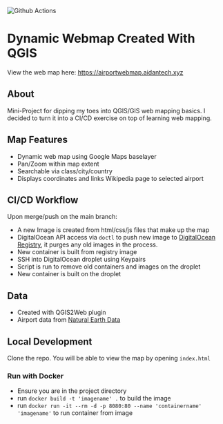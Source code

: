 ![Github Actions](https://github.com/h4wk590/global-airport-webmap/actions/workflows/build-and-deploy.yml/badge.svg)

# Dynamic Webmap Created With QGIS

View the web map here: https://airportwebmap.aidantech.xyz

## About

Mini-Project for dipping my toes into QGIS/GIS web mapping basics.
I decided to turn it into a CI/CD exercise on top of learning web mapping.

## Map Features

- Dynamic web map using Google Maps baselayer
- Pan/Zoom within map extent
- Searchable via class/city/country
- Displays coordinates and links Wikipedia page to selected airport

## CI/CD Workflow

Upon merge/push on the main branch:

- A new Image is created from html/css/js files that make up the map
- DigitalOcean API access via `doctl` to push new image to [DigitalOcean Registry](https://www.digitalocean.com/products/container-registry), it purges any old images in the process.
- New container is built from registry image 
- SSH into DigitalOcean droplet using Keypairs
- Script is run to remove old containers and images on the droplet
- New container is built on the droplet

## Data

- Created with QGIS2Web plugin
- Airport data from [Natural Earth Data](https://www.naturalearthdata.com/downloads/10m-cultural-vectors/airports/)

## Local Development

Clone the repo. You will be able to view the map by opening `index.html`

### Run with Docker

- Ensure you are in the project directory
- run `docker build -t 'imagename' .` to build the image
- run `docker run -it --rm -d -p 8080:80 --name 'containername' 'imagename'` to run container from image
